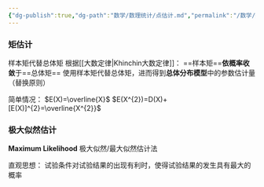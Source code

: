```yaml
---
{"dg-publish":true,"dg-path":"数学/数理统计/点估计.md","permalink":"/数学/数理统计/点估计/","dgPassFrontmatter":true,"noteIcon":"","created":"2024-05-21T15:20:28.460+08:00","updated":"2024-06-01T16:59:50.579+08:00"}
---
```


### 矩估计
样本矩代替总体矩
根据[[大数定律\|Khinchin大数定律]]：
==样本矩==**依概率收敛**于==总体矩==
使用样本矩代替总体矩，进而得到**总体分布模型**中的参数估计量（替换原则）

简单情况：
$E(X)=\overline{X}$
$E(X^{2})=D(X)+[E(X)]^{2}=\overline{X^{2}}$


### 极大似然估计
**Maximum Likelihood**
极大似然/最大似然估计法

直观思想：
试验条件对试验结果的出现有利时，使得试验结果的发生具有最大的概率

